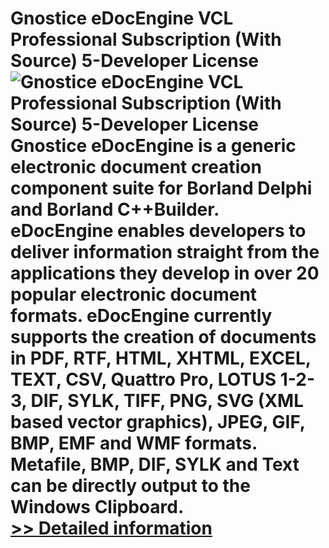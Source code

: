 # Gnostice eDocEngine VCL Professional Subscription (With Source) 5-Developer License<br />![Gnostice eDocEngine VCL Professional Subscription (With Source) 5-Developer License](https://mycommerce.akamaized.net/api/pimages/P300629434/BIG/300629434.JPG)<br />Gnostice eDocEngine is a generic electronic document creation component suite for Borland Delphi and Borland C++Builder. eDocEngine enables developers to deliver information straight from the applications they develop in over 20 popular electronic document formats. eDocEngine currently supports the creation of documents in PDF, RTF, HTML, XHTML, EXCEL, TEXT, CSV, Quattro Pro, LOTUS 1-2-3, DIF, SYLK, TIFF, PNG, SVG (XML based vector graphics), JPEG, GIF, BMP, EMF and WMF formats. Metafile, BMP, DIF, SYLK and Text can be directly output to the Windows Clipboard.<br />[>> Detailed information](https://secure.shareit.com/shareit/product.html?productid=300629434&affiliateid=200057808)
